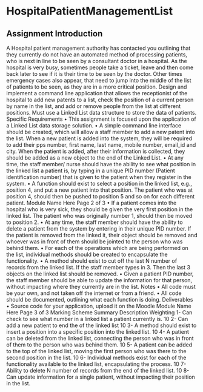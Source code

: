 # HospitalPatientManagementList

## Assignment Introduction
A Hospital patient management authority has contacted you outlining that they currently do not have
an automated method of processing patients, who is next in line to be seen by a consultant doctor in a
hospital. As the hospital is very busy, sometimes people take a ticket, leave and then come back later
to see if it is their time to be seen by the doctor. Other times emergency cases also appear, that need
to jump into the middle of the list of patients to be seen, as they are in a more critical position.
Design and implement a command line application that allows the receptionist of the hospital to add
new patents to a list, check the position of a current person by name in the list, and add or remove
people from the list at different positions.
Must use a Linked List data structure to store the data of patients.
Specific Requirements
• This assignment is focused upon the application of a Linked List data storage solution.
• A simple command line interface should be created, which will allow a staff member to add a new
patent into the list. When a new patient is added into the system, they will be required to add their
pps number, first name, last name, mobile number, email_id and city. When the patient is added,
after their information is collected, they should be added as a new object to the end of the Linked
List.
• At any time, the staff member/ nurse should have the ability to see what position in the linked list
a patient is, by typing in a unique PID number (Patient identification number) that is given to the
patient when they register in the system.
• A function should exist to select a position in the linked list, e.g., position 4, and put a new patient
into that position. The patient who was at position 4, should then be pushed to position 5 and so
on for each different patient.
Module Name Here Page 2 of 3
• If a patient comes into the hospital who is very sick, they should be given the very first position in
the linked list. The patient who was originally number 1, should then be moved to position 2.
• At any time, the staff member should have the ability to delete a patient from the system by
entering in their unique PID number. If the patient is removed from the linked it, their object should
be removed and whoever was in front of them should be jointed to the person who was behind
them.
• For each of the operations which are being performed on the list, individual methods should be
created to encapsulate the functionality.
• A method should exist to cut off the last N number of records from the linked list. If the staff
member types in 3. Then the last 3 objects on the linked list should be removed.
• Given a patient PID number, the staff member should be able to update the information for that
person, without impacting where they currently are in the list.
Notes
• All code must be your own, and not taken off the internet or from a friend.
• All code should be documented, outlining what each function is doing.
Deliverables
• Source code for your application, upload it on the Moodle
Module Name Here Page 3 of 3
Marking Scheme Summary
Description Weighting
1- Can check to see what number in a linked list a patient currently
is.
10
2- Can add a new patient to end the of the linked list 10
3- A method should exist to insert a position into a specific position
into the linked list.
10
4- A patient can be deleted from the linked list, connecting the
person who was in front of them to the person who was behind
them.
10
5- A patient can be added to the top of the linked list, moving the
first person who was there to the second position in the list.
10
6- Individual methods exist for each of the functionality available to
the linked list, encapsulating the process.
10
7- Ability to delete N number of records from the end of the linked
list.
10
8- Can update information for a single patient, without impacting
their position in the list.

